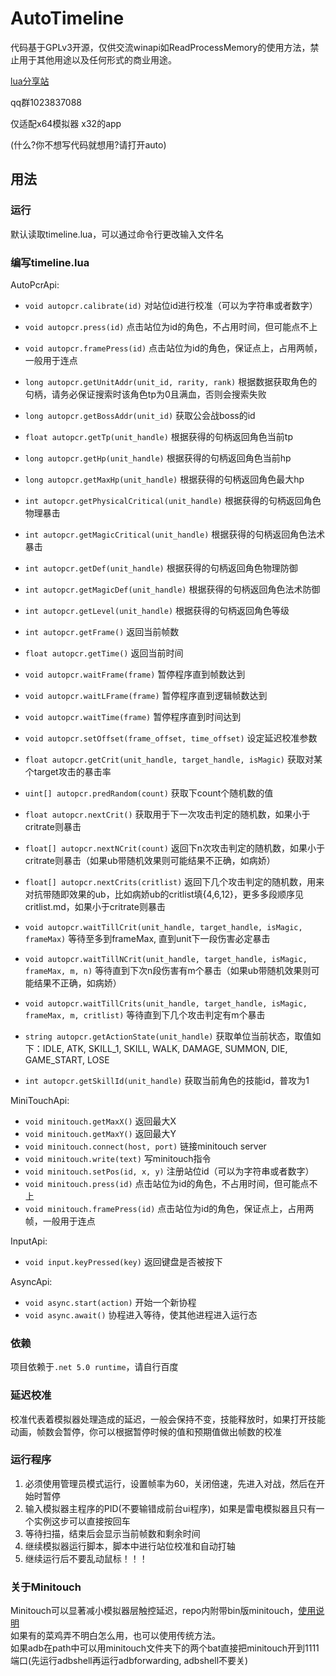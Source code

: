 # AutoTimeline

代码基于GPLv3开源，仅供交流winapi如ReadProcessMemory的使用方法，禁止用于其他用途以及任何形式的商业用途。

[lua分享站](http://pcr.youtobechina.com/)  

qq群1023837088

仅适配x64模拟器 x32的app

(什么?你不想写代码就想用?请打开auto)

## 用法

### 运行

默认读取timeline.lua，可以通过命令行更改输入文件名

### 编写timeline.lua

AutoPcrApi:

- `void autopcr.calibrate(id)` 对站位id进行校准（可以为字符串或者数字）
- `void autopcr.press(id)` 点击站位为id的角色，不占用时间，但可能点不上
- `void autopcr.framePress(id)` 点击站位为id的角色，保证点上，占用两帧，一般用于连点

- `long autopcr.getUnitAddr(unit_id, rarity, rank)` 根据数据获取角色的句柄，请务必保证搜索时该角色tp为0且满血，否则会搜索失败
- `long autopcr.getBossAddr(unit_id)` 获取公会战boss的id
- `float autopcr.getTp(unit_handle)` 根据获得的句柄返回角色当前tp
- `long autopcr.getHp(unit_handle)` 根据获得的句柄返回角色当前hp
- `long autopcr.getMaxHp(unit_handle)` 根据获得的句柄返回角色最大hp
- `int autopcr.getPhysicalCritical(unit_handle)` 根据获得的句柄返回角色物理暴击
- `int autopcr.getMagicCritical(unit_handle)` 根据获得的句柄返回角色法术暴击
- `int autopcr.getDef(unit_handle)` 根据获得的句柄返回角色物理防御
- `int autopcr.getMagicDef(unit_handle)` 根据获得的句柄返回角色法术防御
- `int autopcr.getLevel(unit_handle)` 根据获得的句柄返回角色等级

- `int autopcr.getFrame()` 返回当前帧数
- `float autopcr.getTime()` 返回当前时间
- `void autopcr.waitFrame(frame)` 暂停程序直到帧数达到
- `void autopcr.waitLFrame(frame)` 暂停程序直到逻辑帧数达到
- `void autopcr.waitTime(frame)` 暂停程序直到时间达到

- `void autopcr.setOffset(frame_offset, time_offset)` 设定延迟校准参数
- `float autopcr.getCrit(unit_handle, target_handle, isMagic)` 获取对某个target攻击的暴击率
- `uint[] autopcr.predRandom(count)` 获取下count个随机数的值

- `float autopcr.nextCrit()` 获取用于下一次攻击判定的随机数，如果小于critrate则暴击
- `float[] autopcr.nextNCrit(count)` 返回下n次攻击判定的随机数，如果小于critrate则暴击（如果ub带随机效果则可能结果不正确，如病娇）
- `float[] autopcr.nextCrits(critlist)` 返回下几个攻击判定的随机数，用来对抗带随即效果的ub，比如病娇ub的critlist填{4,6,12}，更多多段顺序见critlist.md，如果小于critrate则暴击

- `void autopcr.waitTillCrit(unit_handle, target_handle, isMagic, frameMax)` 等待至多到frameMax, 直到unit下一段伤害必定暴击
- `void autopcr.waitTillNCrit(unit_handle, target_handle, isMagic, frameMax, m, n)` 等待直到下次n段伤害有m个暴击（如果ub带随机效果则可能结果不正确，如病娇）
- `void autopcr.waitTillCrits(unit_handle, target_handle, isMagic, frameMax, m, critlist)` 等待直到下几个攻击判定有m个暴击
- `string autopcr.getActionState(unit_handle)` 获取单位当前状态，取值如下：IDLE, ATK, SKILL_1, SKILL, WALK, DAMAGE, SUMMON, DIE, GAME_START, LOSE
- `int autopcr.getSkillId(unit_handle)` 获取当前角色的技能id，普攻为1

MiniTouchApi:

- `void minitouch.getMaxX()` 返回最大X
- `void minitouch.getMaxY()` 返回最大Y
- `void minitouch.connect(host, port)` 链接minitouch server
- `void minitouch.write(text)` 写minitouch指令
- `void minitouch.setPos(id, x, y)` 注册站位id（可以为字符串或者数字）
- `void minitouch.press(id)` 点击站位为id的角色，不占用时间，但可能点不上
- `void minitouch.framePress(id)` 点击站位为id的角色，保证点上，占用两帧，一般用于连点

InputApi:

- `void input.keyPressed(key)` 返回键盘是否被按下

AsyncApi:

- `void async.start(action)` 开始一个新协程
- `void async.await()` 协程进入等待，使其他进程进入运行态

### 依赖

项目依赖于`.net 5.0 runtime`，请自行百度

### 延迟校准

校准代表着模拟器处理造成的延迟，一般会保持不变，技能释放时，如果打开技能动画，帧数会暂停，你可以根据暂停时候的值和预期值做出帧数的校准

### 运行程序

1. 必须使用管理员模式运行，设置帧率为60，关闭倍速，先进入对战，然后在开始时暂停
3. 输入模拟器主程序的PID(不要输错成前台ui程序)，如果是雷电模拟器且只有一个实例这步可以直接按回车
4. 等待扫描，结束后会显示当前帧数和剩余时间
5. 继续模拟器运行脚本，脚本中进行站位校准和自动打轴
6. 继续运行后不要乱动鼠标！！！

### 关于Minitouch

Minitouch可以显著减小模拟器层触控延迟，repo内附带bin版minitouch，[使用说明](https://github.com/DeviceFarmer/minitouch)  
如果有的菜鸡弄不明白怎么用，也可以使用传统方法。  
如果adb在path中可以用minitouch文件夹下的两个bat直接把minitouch开到1111端口(先运行adbshell再运行adbforwarding, adbshell不要关)
